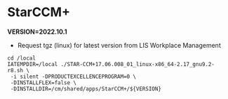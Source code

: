 # StarCCM+

**VERSION=2022.10.1**

- Request tgz (linux) for latest version from LIS Workplace Management

```shell
cd /local
IATEMPDIR=/local ./STAR-CCM+17.06.008_01_linux-x86_64-2.17_gnu9.2-r8.sh \
 -i silent -DPRODUCTEXCELLENCEPROGRAM=0 \
 -DINSTALLFLEX=false \ 
 -DINSTALLDIR=/cm/shared/apps/StarCCM+/${VERSION}
```